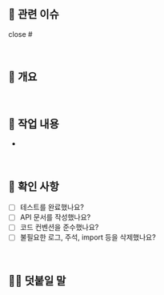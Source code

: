 ## 🎫 관련 이슈
[//]: # (다음 키워드를 사용하면 해당 PR을 머지할 때 자동으로 이슈를 닫을 수 있습니다.)
[//]: # (keyword: close|closes|closed|resolve|resolves|resolved|fix|fixes|fixed)
[//]: # (예시: close #1)

close #

<br>

## 📄 개요
[//]: # (작업 내용을 간단히 요약해서 적습니다.)
[//]: # (예시: 유저 회원가입 기능을 만들었습니다.)

> 

<br>

## 🔨 작업 내용
[//]: # (작업 내용을 자세하게 적습니다.)
[//]: # (붙임표 "-" 을 사용해서 목록을 만듭니다.)
[//]: # (예시: 유저 회원가입 API를 만들었습니다.)

- 


<br>

## 🏁 확인 사항
[//]: # (PR을 보내기 전 다음 사항을 확인해주세요.)
[//]: # (해당 사항을 모두 이행해야 머지할 수 있습니다.)
[//]: # (- [x] 를 사용해서 완료로 표시할 수 있습니다.)

- [ ] 테스트를 완료했나요?
- [ ] API 문서를 작성했나요?
- [ ] 코드 컨벤션을 준수했나요?
- [ ] 불필요한 로그, 주석, import 등을 삭제했나요?

<br>

## 🙋🏻 덧붙일 말
[//]: # (다음 사항이 있다면 적어주세요.)
[//]: # (PR에 대한 추가 설명)
[//]: # (중점적으로 리뷰받고 싶은 부분)
[//]: # (기타 등등)

